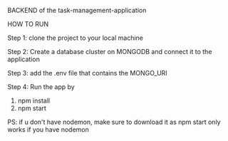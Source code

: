 BACKEND of the task-management-application

HOW TO RUN

Step 1:
clone the project to your local machine

Step 2:
Create a database cluster on MONGODB and connect it to the application

Step 3:
add the .env file that contains the MONGO_URI

Step 4: 
Run the app by 
1. npm install
2. npm start

PS: if u don't have nodemon, make sure to download it as npm start only works if you have nodemon
